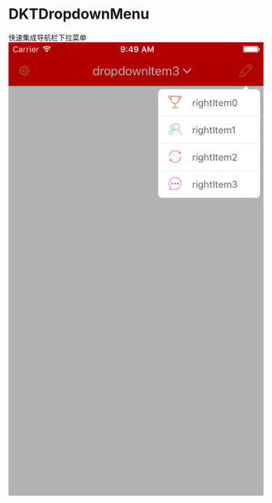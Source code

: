 # DKTDropdownMenu
快速集成导航栏下拉菜单
![image](https://github.com/rockyOpenSource/DKTDropdownMenu/blob/master/Simulator%20Screen%20Shot%202016年3月16日%20上午9.49.45.png)